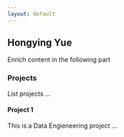 ```yaml
---
layout: default
---
```



## Hongying Yue

Enrich content in the following part

### Projects

List projects ...

#### Project 1

This is a Data Engieneering project ...
